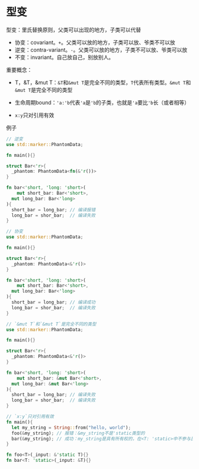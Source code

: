 # 型变

型变：里氏替换原则，父类可以出现的地方，子类可以代替

- 协变：covariant。`+`。父类可以放的地方，子类可以放、爷类不可以放
- 逆变：contra-variant。`-`。父类可以放的地方，子类不可以放、爷类可以放
- 不变：invariant。自己放自己，别放别人。

重要概念：

- T，&T，&mut T：`&T`和`&mut T`是完全不同的类型，`T`代表所有类型。`&mut T`和`&mut T`是完全不同的类型

- 生命周期bound：`'a:'b`代表`'a`是`'b`的子类，也就是`'a`要比`'b`长（或者相等）
- `x:y`只对引用有效

例子

```rust
// 逆变
use std::marker::PhantomData;

fn main(){}

struct Bar<'r>{
  _phantom: PhantomData<fn(&'r())>
}

fn bar<'short, 'long: 'short>(
	mut short_bar: Bar<'short>,
  mut long_bar: Bar<'long>
){
  short_bar = long_bar; // 编译报错
  long_bar = shor_bar;  // 编译失败
}
```

```rust
// 协变
use std::marker::PhantomData;

fn main(){}

struct Bar<'r>{
  _phantom: PhantomData<&'r()>
}

fn bar<'short, 'long: 'short>(
	mut short_bar: Bar<'short>,
  mut long_bar: Bar<'long>
){
  short_bar = long_bar; // 编译成功
  long_bar = shor_bar;  // 编译失败
}
```

```rust
// `&mut T`和`&mut T`是完全不同的类型
use std::marker::PhantomData;

fn main(){}

struct Bar<'r>{
  _phantom: PhantomData<&'r()>
}

fn bar<'short, 'long: 'short>(
	mut short_bar: &mut Bar<'short>,
  mut long_bar: &mut Bar<'long>
){
  short_bar = long_bar; // 编译失败
  long_bar = shor_bar;  // 编译失败
}
```

```rust
// `x:y`只对引用有效
fn main(){
  let my_string = String::from("hello, world");
  foo(&my_string); // 报错：&my_string不是'static类型的
  bar(&my_string); // 成功：my_string是具有所有权的，在<T: 'static>中不参与比较
}

fn foo<T>(_input: &'static T){}
fn bar<T: 'static>(_input: &T){}
```

